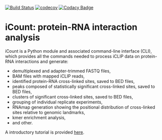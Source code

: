 [![Build Status](https://travis-ci.com/tomazc/iCount.svg?token=MxKtDvsXZMsCDvfFpmd6&branch=master)](https://travis-ci.com/tomazc/iCount)
[![codecov](https://codecov.io/gh/tomazc/iCount/branch/master/graph/badge.svg?token=JhUJ66rnJ3)](https://codecov.io/gh/tomazc/iCount)
[![Codacy Badge](https://api.codacy.com/project/badge/Grade/bb21b3cc5fcd420c885ed12bf8393065)](https://www.codacy.com?utm_source=github.com&amp;utm_medium=referral&amp;utm_content=tomazc/iCount&amp;utm_campaign=Badge_Grade)

# iCount: protein-RNA interaction analysis

iCount is a Python module and associated command-line interface (CLI),
which provides all the commands needed to process iCLIP data on 
protein-RNA interactions and generate:
 
+ demultiplexed and adapter-trimmed FASTQ files,
+ BAM files with mapped iCLIP reads,
+ identified protein-RNA cross-linked sites, saved to BED files,
+ peaks composed of statistically significant cross-linked sites, saved to BED files,
+ clusters of significant cross-linked sites, saved to BED files,
+ grouping of individual replicate experiments,
+ RNAmap generation showing the positional distribution of cross-linked sites relative to genomic landmarks,
+ kmer enrichment analysis,
+ and other.

A introductory tutorial is provided [here](http://icount.readthedocs.io/en/latest/tutorial/index.html).
